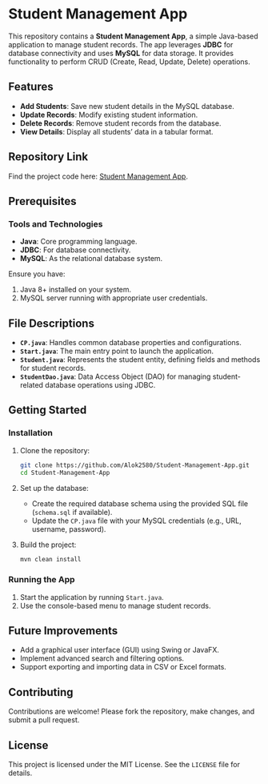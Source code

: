 
# Student Management App  

This repository contains a **Student Management App**, a simple Java-based application to manage student records. The app leverages **JDBC** for database connectivity and uses **MySQL** for data storage. It provides functionality to perform CRUD (Create, Read, Update, Delete) operations.  

## Features  
- **Add Students**: Save new student details in the MySQL database.  
- **Update Records**: Modify existing student information.  
- **Delete Records**: Remove student records from the database.  
- **View Details**: Display all students’ data in a tabular format.  

## Repository Link  
Find the project code here: [Student Management App](https://github.com/Alok2580/Student-Management-App).  

## Prerequisites  
### Tools and Technologies  
- **Java**: Core programming language.  
- **JDBC**: For database connectivity.  
- **MySQL**: As the relational database system.  

Ensure you have:  
1. Java 8+ installed on your system.  
2. MySQL server running with appropriate user credentials.  

## File Descriptions  
- **`CP.java`**: Handles common database properties and configurations.  
- **`Start.java`**: The main entry point to launch the application.  
- **`Student.java`**: Represents the student entity, defining fields and methods for student records.  
- **`StudentDao.java`**: Data Access Object (DAO) for managing student-related database operations using JDBC.  

## Getting Started  
### Installation  
1. Clone the repository:  
   ```bash  
   git clone https://github.com/Alok2580/Student-Management-App.git  
   cd Student-Management-App  
   ```  

2. Set up the database:  
   - Create the required database schema using the provided SQL file (`schema.sql` if available).  
   - Update the `CP.java` file with your MySQL credentials (e.g., URL, username, password).  

3. Build the project:  
   ```bash  
   mvn clean install  
   ```  

### Running the App  
1. Start the application by running `Start.java`.  
2. Use the console-based menu to manage student records.  

## Future Improvements  
- Add a graphical user interface (GUI) using Swing or JavaFX.  
- Implement advanced search and filtering options.  
- Support exporting and importing data in CSV or Excel formats.  

## Contributing  
Contributions are welcome! Please fork the repository, make changes, and submit a pull request.  

## License  
This project is licensed under the MIT License. See the `LICENSE` file for details.  
